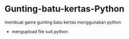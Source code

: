 # Gunting-batu-kertas-Python
membuat game gunting batu kertas menggunakan python
- mengupload file suit.python
